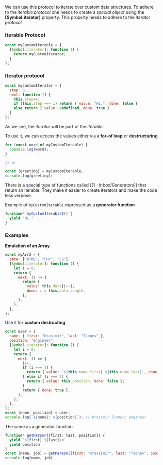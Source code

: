 We can use this protocol to iterate over custom data structures. To adhere to the *iterable protocol* one needs to create a _special object_ using the **[Symbol.iterator]** property. This property needs to adhere to the *iterator protocol*

### Iterable Protocol

```js
const myCustomIterable = {
  [Symbol.iterator]: function () {
    return myCustomIterator;
  }
};
```

### Iterator protocol

```js
const myCustomIterator = {
  step: 0,
  next: function () {
    this.step++;
    if (this.step === 1) return { value: "Hi.", done: false }
    else return { value: undefined, done: true }
  }
};
```

As we see, the *iterator* will be part of the *iterable*.

To use it, we can access the values either via a **for-of loop** or **destructuring**

```js
for (const word of myCustomIterable) {
  console.log(word);
}

// or

const [greeting] = myCustomIterable;
console.log(greeting);
```


There is a special type of functions called [[1 - Inbox/Generators]] that return an iterable. They make it easier to create iterators and make the code less verbose.

Example of `myCustomIterable` expressed as a **generator function**
```js
function* myCustomIterable2() {
  yield "Hi."
}
```

### Examples

**Emulation of an Array**

```js
const myArr2 = {
  data: ["HTML", "PHP", "JS"],
  [Symbol.iterator]: function () {
    let i = 0;
    return {
      next: () => {
        return {
          value: this.data[i++],
          done: i > this.data.length,
        };
      },
    };
  },
};
```

Use it for **custom destructing**

```js
const user = {
  name: { first: "Krasimir", last: "Tsonev" },
  position: "engineer",
  [Symbol.iterator]: function () {
    let i = 0;
    return {
      next: () => {
        i++;
        if (i === 1) {
          return { value: `${this.name.first} ${this.name.last}`, done: false };
        } else if (i === 2) {
          return { value: this.position, done: false };
        }
        return { done: true };
      },
    };
  },
};
const [name, position] = user;
console.log(`${name}: ${position}`); // Krasimir Tsonev: engineer
```

The same as a generator function
```js
function* getPerson({first, last, position}) {
  yield `${first} ${last}\n`
  yield position
}
const [name, job] = getPerson({first: "Krassimir", last: "Tsonev", position: "engineer"})
console.log(name, job)
```